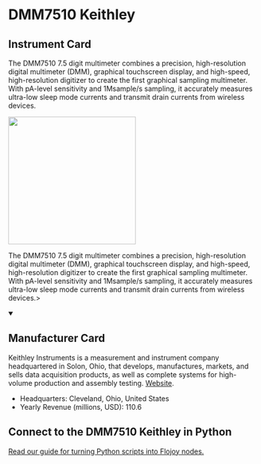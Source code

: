 
# DMM7510 Keithley 

## Instrument Card

<div className="flex">

<div>

The DMM7510 7.5 digit multimeter combines a precision, high-resolution digital multimeter (DMM), graphical touchscreen display, and high-speed, high-resolution digitizer to create the first graphical sampling multimeter. With pA-level sensitivity and 1Msample/s sampling, it accurately measures ultra-low sleep mode currents and transmit drain currents from wireless devices.

</div>

<img width="256" src="https://v5.airtableusercontent.com/v1/19/19/1691539200000/prctKT7AT4RN5gjlO2OSDw/EudpatJSN-FkzdbCV2tAwygNAtnmZ1M64rpNjX1_P_Cf8xZ4TINJsqJhijDWcCkjET9PVS0jB7jOnkoFhIkXOWg-lgMr6KEGMjEkdOL88Ho/n3O4lk0Fq1YGgtuS9bQ7BYHCiSmzKkS839HndKr-oKQ"/>

</div>

The DMM7510 7.5 digit multimeter combines a precision, high-resolution digital multimeter (DMM), graphical touchscreen display, and high-speed, high-resolution digitizer to create the first graphical sampling multimeter. With pA-level sensitivity and 1Msample/s sampling, it accurately measures ultra-low sleep mode currents and transmit drain currents from wireless devices.>

<details open>
<summary><h2>Manufacturer Card</h2></summary>

Keithley Instruments is a measurement and instrument company headquartered in Solon, Ohio, that develops, manufactures, markets, and sells data acquisition products, as well as complete systems for high-volume production and assembly testing. <a href="https://www.tek.com/en">Website</a>.

<ul>
  <li>Headquarters: Cleveland, Ohio, United States</li>
  <li>Yearly Revenue (millions, USD): 110.6</li>
</ul>
</details>

## Connect to the DMM7510 Keithley  in Python

[Read our guide for turning Python scripts into Flojoy nodes.](https://docs.flojoy.ai/custom-nodes/creating-custom-node/)


